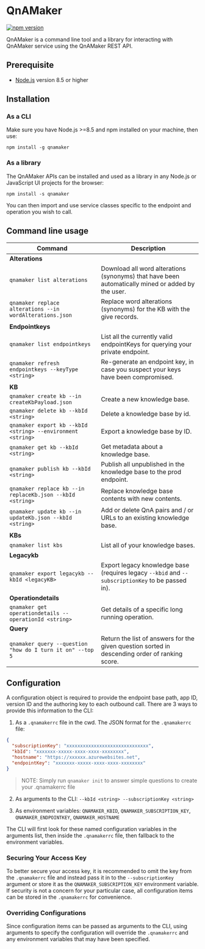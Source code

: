 # QnAMaker

[![npm version](https://badge.fury.io/js/qnamaker.svg)](https://badge.fury.io/js/qnamaker)

QnAMaker is a command line tool and a library for interacting with QnAMaker service using the QnAMaker REST API.

## Prerequisite

- [Node.js](https://nodejs.org/) version 8.5 or higher

## Installation

### As a CLI
Make sure you have Node.js >=8.5 and npm installed on your machine, then use:

`npm install -g qnamaker`

### As a library
The QnAMaker APIs can be installed and used as a library in any Node.js or JavaScript UI projects for the browser:

`npm install -s qnamaker`

You can then import and use service classes specific to the endpoint and operation you wish to call.

## Command line usage

| Command                                                  | Description                                                                                         |
|----------------------------------------------------------|-----------------------------------------------------------------------------------------------------|
| **Alterations**                                          |                                                                                                     |
| `qnamaker list alterations`                              | Download all word alterations (synonyms) that have been automatically mined or added by the user.   |
| `qnamaker replace alterations --in wordAlterations.json` | Replace word alterations (synonyms) for the KB with the give records.                               |
| **Endpointkeys**                                         |                                                                                                     |
| `qnamaker list endpointkeys`                             | List all the currently valid endpointKeys for querying your private endpoint.                       |
| `qnamaker refresh endpointkeys --keyType <string>`       | Re-generate an endpoint key, in case you suspect your keys have been compromised.                   |
| **KB**                                                   |                                                                                                     |
| `qnamaker create kb --in createKbPayload.json`           | Create a new knowledge base.                                                                        |
| `qnamaker delete kb --kbId <string>`                     | Delete a knowledge base by id.                                                                      |
| `qnamaker export kb --kbId <string> --environment <string>`       | Export a knowledge base by ID.                                                             |
| `qnamaker get kb --kbId <string>`                        | Get metadata about a knowledge base.                                                                |
| `qnamaker publish kb --kbId <string>`                    | Publish all unpublished in the knowledge base to the prod endpoint.                                 |
| `qnamaker replace kb --in replaceKb.json --kbId <string>`| Replace knowledge base contents with new contents.                                                  |
| `qnamaker update kb --in updateKb.json --kbId <string>`  | Add or delete QnA pairs and / or URLs to an existing knowledge base.                                |
| **KBs**                                                  |                                                                                                     |
| `qnamaker list kbs`                                      | List all of your knowledge bases.                                                                   |
| **Legacykb**                                             |                                                                                                     |
| `qnamaker export legacykb --kbId <legacyKB>`             | Export legacy knowledge base (requires legacy `--kbid` and `--subscriptionKey` to be passed in).    |
| **Operationdetails**                                     |                                                                                                     |
| `qnamaker get operationdetails --operationId <string>`   | Get details of a specific long running operation.                                                   |
| **Query**                                                |                                                                                                     |
| `qnamaker query --question "how do I turn it on" --top 5`| Return the list of answers for the given question sorted in descending order of ranking score.      |


## Configuration
A configuration object is required to provide the endpoint base path, app ID, version ID and the 
authoring key to each outbound call. There are 3 ways to provide this information to the CLI:

1. As a `.qnamakerrc` file in the cwd. 
The JSON format for the `.qnamakerrc` file:
```json
{
  "subscriptionKey": "xxxxxxxxxxxxxxxxxxxxxxxxxxxxxx",
  "kbId": "xxxxxxx-xxxxx-xxxx-xxxx-xxxxxxxx",
  "hostname": "https://xxxxxx.azurewebsites.net",
  "endpointKey": "xxxxxxx-xxxxx-xxxx-xxxx-xxxxxxxx"
}
```

> NOTE: Simply run `qnamaker init` to answer simple questions to create your .qnamakerrc file

2. As arguments to the CLI: `--kbId <string> --subscriptionKey <string>`

3. As environment variables: `QNAMAKER_KBID`, `QNAMAKER_SUBSCRIPTION_KEY`, `QNAMAKER_ENDPOINTKEY`, `QNAMAKER_HOSTNAME`

The CLI will first look for these named configuration variables in the arguments list, then inside the `.qnamakerrc` file, then fallback to the environment variables. 

### Securing Your Access Key
To better secure your access key, it is recommended to omit the key from the `.qnamakerrc` 
file and instead pass it in to the `--subscriptionKey` argument or store it as the `QNAMAKER_SUBSCRIPTION_KEY` 
environment variable. If security is not a concern for your particular case, all configuration items 
can be stored in the `.qnamakerrc` for convenience.

### Overriding Configurations
Since configuration items can be passed as arguments to the CLI, using arguments to specify 
the configuration will override the `.qnamakerrc` and any environment variables that may have been specified.

